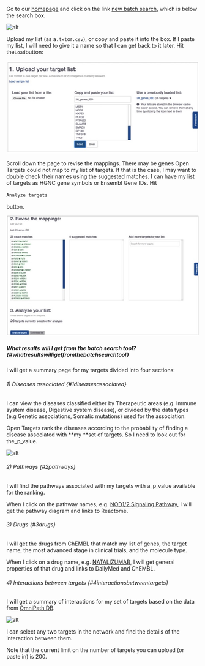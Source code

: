 Go to our [homepage](https://www.targetvalidation.org/) and click on the link [new batch search](https://www.targetvalidation.org/batch-search), which is below the search box.

![](http://blog.opentargets.org/content/images/2017/04/Slide1-7.jpg "alt")

Upload my list \(as a`.txt`or`.csv`\), or copy and paste it into the box. If I paste my list, I will need to give it a name so that I can get back to it later. Hit the`Load`button:

![](/assets/targetlist-upload.png)

Scroll down the page to revise the mappings. There may be genes Open Targets could not map to my list of targets. If that is the case, I may want to double check their names using the suggested matches. I can have my list of targets as HGNC gene symbols or Ensembl Gene IDs. Hit

`Analyze targets`

button.

![](/assets/revisemappings.png)

##### What results will I get from the batch search tool? {#whatresultswilligetfromthebatchsearchtool}

I will get a summary page for my targets divided into four sections:

###### 1\) Diseases associated {#1diseasesassociated}

I can view the diseases classified either by Therapeutic areas \(e.g. Immune system disease, Digestive system disease\), or divided by the data types \(e.g Genetic associations, Somatic mutations\) used for the association.

Open Targets rank the diseases according to the probability of finding a disease associated with **my **set of targets. So I need to look out for the\_p\_value.

![](http://blog.opentargets.org/content/images/2017/04/Slide1-3.jpg "alt")

###### 2\) Pathways {#2pathways}

I will find the pathways associated with my targets with a\_p\_value available for the ranking.

When I click on the pathway names, e.g. [NOD1/2 Signaling Pathway](https://www.targetvalidation.org/summary?pathway=R-HSA-168638&pathway-target=NOD2&pathway-target=CARD9), I will get the pathway diagram and links to Reactome.

###### 3\) Drugs {#3drugs}

I will get the drugs from ChEMBL that match my list of genes, the target name, the most advanced stage in clinical trials, and the molecule type.

When I click on a drug name, e.g. [NATALIZUMAB](https://www.targetvalidation.org/summary?drug=CHEMBL1201607), I will get general properties of that drug and links to DailyMed and ChEMBL.

###### 4\) Interactions between targets {#4interactionsbetweentargets}

I will get a summary of interactions for my set of targets based on the data from [OmniPath DB](http://omnipathdb.org/).

![](http://blog.opentargets.org/content/images/2017/04/Slide1-9.jpg "alt")

I can select any two targets in the network and find the details of the interaction between them.

Note that the current limit on the number of targets you can upload \(or paste in\) is 200.

